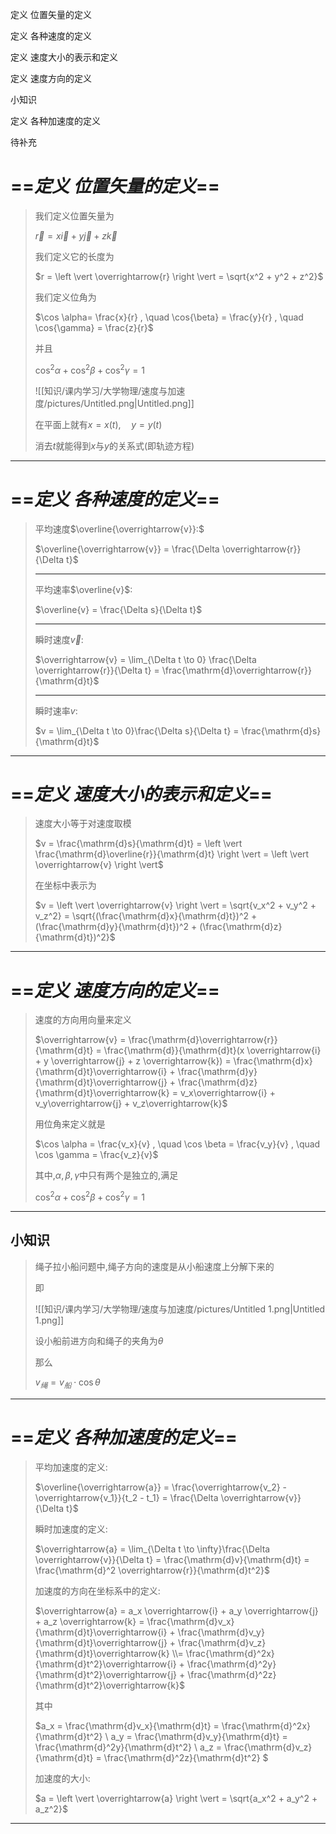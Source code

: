 定义 位置矢量的定义

定义 各种速度的定义

定义 速度大小的表示和定义

定义 速度方向的定义

小知识

定义 各种加速度的定义

待补充

# ==_**定义 位置矢量的定义**_==

> 我们定义位置矢量为
> 
> $\overrightarrow{r} = x \overrightarrow{i} + y\overrightarrow{j} + z\overrightarrow{k}$
> 
> 我们定义它的长度为
> 
> $r = \left \vert \overrightarrow{r} \right \vert = \sqrt{x^2 + y^2 + z^2}$
> 
> 我们定义位角为
> 
> $\cos \alpha= \frac{x}{r} , \quad \cos{\beta} = \frac{y}{r} , \quad \cos{\gamma} = \frac{z}{r}$
> 
> 并且
> 
> $\cos^2{\alpha} + \cos^2{\beta} + \cos^2{\gamma} = 1$
> 
> ![[知识/课内学习/大学物理/速度与加速度/pictures/Untitled.png|Untitled.png]]
> 
> 在平面上就有$x = x(t) , \quad y = y(t)$﻿
> 
> 消去$t$﻿就能得到$x$﻿与$y$﻿的关系式(即轨迹方程)

---

# ==_**定义 各种速度的定义**_==

> 平均速度$\overline{\overrightarrow{v}}:$﻿
> 
> $\overline{\overrightarrow{v}} = \frac{\Delta \overrightarrow{r}}{\Delta t}$
> 
> ---
> 
> 平均速率$\overline{v}$﻿:
> 
> $\overline{v} = \frac{\Delta s}{\Delta t}$
> 
> ---
> 
> 瞬时速度$\overrightarrow{v}$﻿:
> 
> $\overrightarrow{v} = \lim_{\Delta t \to 0} \frac{\Delta \overrightarrow{r}}{\Delta t} = \frac{\mathrm{d}\overrightarrow{r}}{\mathrm{d}t}$
> 
> ---
> 
> 瞬时速率$v$﻿:
> 
> $v = \lim_{\Delta t \to 0}\frac{\Delta s}{\Delta t} = \frac{\mathrm{d}s}{\mathrm{d}t}$

---

# ==_**定义 速度大小的表示和定义**_==

> 速度大小等于对速度取模
> 
> $v = \frac{\mathrm{d}s}{\mathrm{d}t} = \left \vert \frac{\mathrm{d}\overline{r}}{\mathrm{d}t} \right \vert = \left \vert \overrightarrow{v} \right \vert$
> 
> 在坐标中表示为
> 
> $v = \left \vert \overrightarrow{v} \right \vert = \sqrt{v_x^2 + v_y^2 + v_z^2} = \sqrt{(\frac{\mathrm{d}x}{\mathrm{d}t})^2 + (\frac{\mathrm{d}y}{\mathrm{d}t})^2 + (\frac{\mathrm{d}z}{\mathrm{d}t})^2}$

---

# ==_**定义 速度方向的定义**_==

> 速度的方向用向量来定义
> 
> $\overrightarrow{v} = \frac{\mathrm{d}\overrightarrow{r}}{\mathrm{d}t} = \frac{\mathrm{d}}{\mathrm{d}t}(x \overrightarrow{i} + y \overrightarrow{j} + z \overrightarrow{k}) = \frac{\mathrm{d}x}{\mathrm{d}t}\overrightarrow{i} + \frac{\mathrm{d}y}{\mathrm{d}t}\overrightarrow{j} + \frac{\mathrm{d}z}{\mathrm{d}t}\overrightarrow{k} = v_x\overrightarrow{i} + v_y\overrightarrow{j} + v_z\overrightarrow{k}$
> 
> 用位角来定义就是
> 
> $\cos \alpha = \frac{v_x}{v} , \quad \cos \beta = \frac{v_y}{v} , \quad \cos \gamma = \frac{v_z}{v}$
> 
> 其中,$\alpha , \beta , \gamma$﻿中只有两个是独立的,满足
> 
> $\cos^2\alpha + \cos^2 \beta + \cos^2 \gamma = 1$

---

## 小知识

> 绳子拉小船问题中,绳子方向的速度是从小船速度上分解下来的
> 
> 即
> 
> ![[知识/课内学习/大学物理/速度与加速度/pictures/Untitled 1.png|Untitled 1.png]]
> 
> 设小船前进方向和绳子的夹角为$\theta$﻿
> 
> 那么
> 
> $v_绳 = v_船 \cdot \cos{\theta}$

---

# ==_**定义 各种加速度的定义**_==

> 平均加速度的定义:
> 
> $\overline{\overrightarrow{a}} = \frac{\overrightarrow{v_2} - \overrightarrow{v_1}}{t_2 - t_1} = \frac{\Delta \overrightarrow{v}}{\Delta t}$
> 
> 瞬时加速度的定义:
> 
> $\overrightarrow{a} = \lim_{\Delta t \to \infty}\frac{\Delta \overrightarrow{v}}{\Delta t} = \frac{\mathrm{d}v}{\mathrm{d}t} = \frac{\mathrm{d}^2 \overrightarrow{r}}{\mathrm{d}t^2}$
> 
> 加速度的方向在坐标系中的定义:
> 
> $\overrightarrow{a} = a_x \overrightarrow{i} + a_y \overrightarrow{j} + a_z \overrightarrow{k} = \frac{\mathrm{d}v_x}{\mathrm{d}t}\overrightarrow{i} + \frac{\mathrm{d}v_y}{\mathrm{d}t}\overrightarrow{j} + \frac{\mathrm{d}v_z}{\mathrm{d}t}\overrightarrow{k} \\= \frac{\mathrm{d}^2x}{\mathrm{d}t^2}\overrightarrow{i} + \frac{\mathrm{d}^2y}{\mathrm{d}t^2}\overrightarrow{j} + \frac{\mathrm{d}^2z}{\mathrm{d}t^2}\overrightarrow{k}$
> 
> 其中
> 
> $a_x = \frac{\mathrm{d}v_x}{\mathrm{d}t} = \frac{\mathrm{d}^2x}{\mathrm{d}t^2} \\ a_y = \frac{\mathrm{d}v_y}{\mathrm{d}t} = \frac{\mathrm{d}^2y}{\mathrm{d}t^2} \\ a_z = \frac{\mathrm{d}v_z}{\mathrm{d}t} = \frac{\mathrm{d}^2z}{\mathrm{d}t^2} $
> 
> 加速度的大小:
> 
> $a = \left \vert \overrightarrow{a} \right \vert = \sqrt{a_x^2 + a_y^2 + a_z^2}$

---
